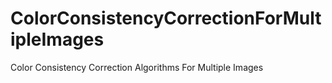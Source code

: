 # ColorConsistencyCorrectionForMultipleImages
Color Consistency Correction Algorithms For Multiple Images
